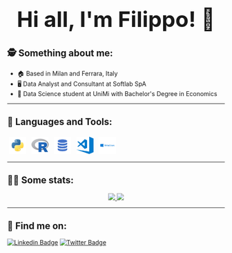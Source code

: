  <h1 style="font-size:50px;text-align:center;"> Hi all, I'm Filippo! 🤝 </h1>

## 🕵️ Something about me:
- 🏠 Based in Milan and Ferrara, Italy
- 🖥️ Data Analyst and Consultant at Softlab SpA
- 📖 Data Science student at UniMi with Bachelor's Degree in Economics

___

## 🧰 Languages and Tools:
<p align="left">
<img src="https://raw.githubusercontent.com/github/explore/80688e429a7d4ef2fca1e82350fe8e3517d3494d/topics/python/python.png" alt="Python" height="40" style="vertical-align:top; margin:4px">
<img src="https://raw.githubusercontent.com/github/explore/80688e429a7d4ef2fca1e82350fe8e3517d3494d/topics/r/r.png" alt="R" height="40" style="vertical-align:top; margin:4px">
<img src="https://raw.githubusercontent.com/github/explore/80688e429a7d4ef2fca1e82350fe8e3517d3494d/topics/sql/sql.png" alt="SQL" height="40" style="vertical-align:top; margin:4px">
<img src="https://raw.githubusercontent.com/github/explore/80688e429a7d4ef2fca1e82350fe8e3517d3494d/topics/visual-studio-code/visual-studio-code.png" alt="VS Code" height="40" style="vertical-align:top; margin:4px">
<img src="https://raw.githubusercontent.com/github/explore/80688e429a7d4ef2fca1e82350fe8e3517d3494d/topics/windows/windows.png" alt="Windows" height="40" style="vertical-align:top; margin:4px">
</p>


<!--
<p align="center"> <img src="https://github-readme-stats.vercel.app/api?username=filippomenegatti&show_icons=true&theme=tokyonight" alt="filippomenegatti" />
-->
___

## 🦸‍♂️ Some stats:

<div>
  <p align="center">
<a href="https://readme-stats-cfgj2cxdy.vercel.app/api?username=filippomenegatti&count_private=true&show_icons=true&theme=tokyonight">
  <img src="https://readme-stats-cfgj2cxdy.vercel.app/api?username=filippomenegatti&count_private=true&show_icons=true&theme=tokyonight" />
</a>

<a href="https://readme-stats-cfgj2cxdy.vercel.app/api/top-langs/?username=filippomenegatti&hide=php&theme=tokyonight">
  <img src="https://readme-stats-cfgj2cxdy.vercel.app/api/top-langs/?username=filippomenegatti&hide=php&theme=tokyonight" />
</a>
    </p>
</div>

___

## 💌 Find me on:

[![Linkedin Badge](https://img.shields.io/badge/-LinkedIn-blue?style=for-the-badge&logo=Linkedin&logoColor=white&link=https://www.linkedin.com/in/filippomenegatti/)](https://www.linkedin.com/in/filippomenegatti/)
[![Twitter Badge](https://img.shields.io/badge/-Twitter-1ca0f1?style=for-the-badge&labelColor=1ca0f1&logo=twitter&logoColor=white&link=https://twitter.com/fmenegatti)](https://twitter.com/fmenegatti)
